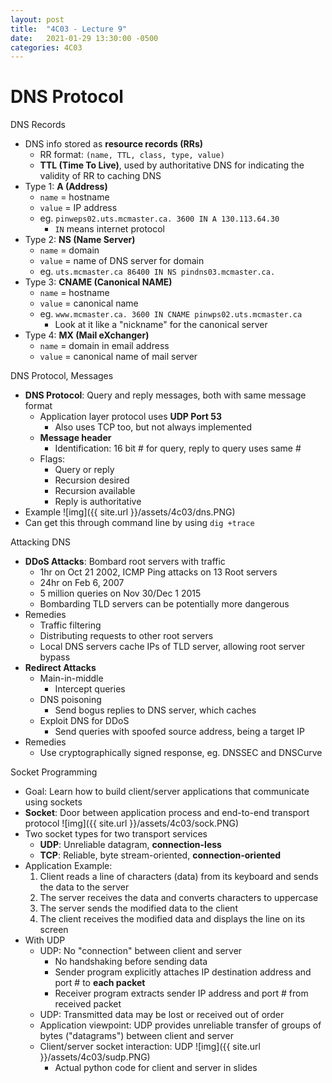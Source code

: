 ```yaml
---
layout: post
title:  "4C03 - Lecture 9"
date:   2021-01-29 13:30:00 -0500
categories: 4C03
---
```


DNS Protocol
===

DNS Records
- DNS info stored as **resource records (RRs)**
    - RR format: `(name, TTL, class, type, value)`
    - **TTL (Time To Live)**, used by authoritative DNS for indicating the validity of RR to caching DNS
- Type 1: **A (Address)**
    - `name` = hostname
    - `value` = IP address
    - eg. `pinweps02.uts.mcmaster.ca. 3600 IN A 130.113.64.30`
        - `IN` means internet protocol
- Type 2: **NS (Name Server)**
    - `name` = domain
    - `value` = name of DNS server for domain
    - eg. `uts.mcmaster.ca 86400 IN NS pindns03.mcmaster.ca.`
- Type 3: **CNAME (Canonical NAME)**
    - `name` = hostname
    - `value` = canonical name
    - eg. `www.mcmaster.ca. 3600 IN CNAME pinwps02.uts.mcmaster.ca`
        - Look at it like a "nickname" for the canonical server
- Type 4: **MX (Mail eXchanger)**
    - `name` = domain in email address
    - `value` = canonical name of mail server

DNS Protocol, Messages
- **DNS Protocol**: Query and reply messages, both with same message format
    - Application layer protocol uses **UDP Port 53**
        - Also uses TCP too, but not always implemented
    - **Message header**
        - Identification: 16 bit # for query, reply to query uses same #
    - Flags:
        - Query or reply
        - Recursion desired
        - Recursion available
        - Reply is authoritative
- Example
    ![img]({{ site.url }}/assets/4c03/dns.PNG)
- Can get this through command line by using `dig +trace`

Attacking DNS
- **DDoS Attacks**: Bombard root servers with traffic 
    - 1hr on Oct 21 2002, ICMP Ping attacks on 13 Root servers
    - 24hr on Feb 6, 2007
    - 5 million queries on Nov 30/Dec 1 2015
    - Bombarding TLD servers can be potentially more dangerous
- Remedies
    - Traffic filtering
    - Distributing requests to other root servers
    - Local DNS servers cache IPs of TLD server, allowing root server bypass
- **Redirect Attacks**
    - Main-in-middle
        - Intercept queries
    - DNS poisoning
        - Send bogus replies to DNS server, which caches
    - Exploit DNS for DDoS
        - Send queries with spoofed source address, being a target IP
- Remedies
    - Use cryptographically signed response, eg. DNSSEC and DNSCurve

Socket Programming
- Goal: Learn how to build client/server applications that communicate using sockets
- **Socket**: Door between application process and end-to-end transport protocol
    ![img]({{ site.url }}/assets/4c03/sock.PNG)
- Two socket types for two transport services
    - **UDP**: Unreliable datagram, **connection-less**
    - **TCP**: Reliable, byte stream-oriented, **connection-oriented**
- Application Example:
    1. Client reads a line of characters (data) from its keyboard and sends the data to the server
    2. The server receives the data and converts characters to uppercase
    3. The server sends the modified data to the client
    4. The client receives the modified data and displays the line on its screen
- With UDP
    - UDP: No "connection" between client and server
        - No handshaking before sending data
        - Sender program explicitly attaches IP destination address and port # to **each packet**
        - Receiver program extracts sender IP address and port # from received packet
    - UDP: Transmitted data may be lost or received out of order
    - Application viewpoint: UDP provides unreliable transfer of groups of bytes ("datagrams") between client and server
    - Client/server socket interaction: UDP
        ![img]({{ site.url }}/assets/4c03/sudp.PNG)
        - Actual python code for client and server in slides

